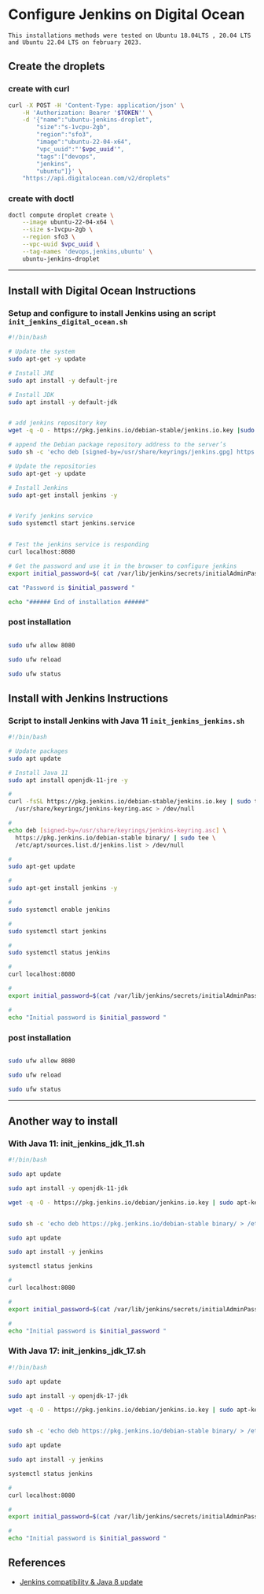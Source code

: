 # Configure Jenkins on Digital Ocean

```text
This installations methods were tested on Ubuntu 18.04LTS , 20.04 LTS and Ubuntu 22.04 LTS on february 2023.
```


## Create the droplets

### create with curl
```bash
curl -X POST -H 'Content-Type: application/json' \
    -H 'Authorization: Bearer '$TOKEN'' \
    -d '{"name":"ubuntu-jenkins-droplet",
        "size":"s-1vcpu-2gb",
        "region":"sfo3",
        "image":"ubuntu-22-04-x64",
        "vpc_uuid":"'$vpc_uuid'",
        "tags":["devops",
        "jenkins",
        "ubuntu"]}' \
    "https://api.digitalocean.com/v2/droplets"
```

### create with doctl
```bash
doctl compute droplet create \
    --image ubuntu-22-04-x64 \
    --size s-1vcpu-2gb \
    --region sfo3 \
    --vpc-uuid $vpc_uuid \
    --tag-names 'devops,jenkins,ubuntu' \
    ubuntu-jenkins-droplet
```

---


## Install with Digital Ocean Instructions

### Setup and configure to install Jenkins using an script `init_jenkins_digital_ocean.sh`
```bash
#!/bin/bash

# Update the system
sudo apt-get -y update

# Install JRE
sudo apt install -y default-jre

# Install JDK
sudo apt install -y default-jdk


# add jenkins repository key
wget -q -O - https://pkg.jenkins.io/debian-stable/jenkins.io.key |sudo gpg --dearmor -o /usr/share/keyrings/jenkins.gpg

# append the Debian package repository address to the server’s
sudo sh -c 'echo deb [signed-by=/usr/share/keyrings/jenkins.gpg] https://pkg.jenkins.io/debian-stable binary/ > /etc/apt/sources.list.d/jenkins.list'

# Update the repositories
sudo apt-get -y update

# Install Jenkins
sudo apt-get install jenkins -y


# Verify jenkins service
sudo systemctl start jenkins.service


# Test the jenkins service is responding
curl localhost:8080

# Get the password and use it in the browser to configure jenkins
export initial_password=$( cat /var/lib/jenkins/secrets/initialAdminPassword )

cat "Password is $initial_password "

echo "###### End of installation ######"

```


### post installation
```bash

sudo ufw allow 8080

sudo ufw reload

sudo ufw status
```


## Install with Jenkins Instructions


### Script to install Jenkins with Java 11 `init_jenkins_jenkins.sh`
```bash
#!/bin/bash

# Update packages
sudo apt update

# Install Java 11
sudo apt install openjdk-11-jre -y

#
curl -fsSL https://pkg.jenkins.io/debian-stable/jenkins.io.key | sudo tee \
  /usr/share/keyrings/jenkins-keyring.asc > /dev/null

#
echo deb [signed-by=/usr/share/keyrings/jenkins-keyring.asc] \
  https://pkg.jenkins.io/debian-stable binary/ | sudo tee \
  /etc/apt/sources.list.d/jenkins.list > /dev/null

#
sudo apt-get update

#
sudo apt-get install jenkins -y

#
sudo systemctl enable jenkins

#
sudo systemctl start jenkins

#
sudo systemctl status jenkins

#
curl localhost:8080

#
export initial_password=$(cat /var/lib/jenkins/secrets/initialAdminPassword) 

#
echo "Initial password is $initial_password "

```


### post installation
```bash

sudo ufw allow 8080

sudo ufw reload

sudo ufw status
```


---

## Another way to install

### With Java 11:  init_jenkins_jdk_11.sh
```bash
#!/bin/bash

sudo apt update

sudo apt install -y openjdk-11-jdk

wget -q -O - https://pkg.jenkins.io/debian/jenkins.io.key | sudo apt-key add -


sudo sh -c 'echo deb https://pkg.jenkins.io/debian-stable binary/ > /etc/apt/sources.list.d/jenkins.list'

sudo apt update

sudo apt install -y jenkins

systemctl status jenkins

#
curl localhost:8080

#
export initial_password=$(cat /var/lib/jenkins/secrets/initialAdminPassword) 

#
echo "Initial password is $initial_password "

```


### With Java 17: init_jenkins_jdk_17.sh
```bash
#!/bin/bash

sudo apt update

sudo apt install -y openjdk-17-jdk

wget -q -O - https://pkg.jenkins.io/debian/jenkins.io.key | sudo apt-key add -


sudo sh -c 'echo deb https://pkg.jenkins.io/debian-stable binary/ > /etc/apt/sources.list.d/jenkins.list'

sudo apt update

sudo apt install -y jenkins

systemctl status jenkins

#
curl localhost:8080

#
export initial_password=$(cat /var/lib/jenkins/secrets/initialAdminPassword) 

#
echo "Initial password is $initial_password "

```


## References

- [Jenkins compatibility & Java 8 update](https://community.jenkins.io/t/jenkins-compatibility-java-8-update/3088/2)

